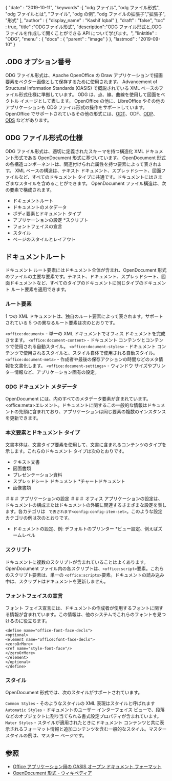 {
  "date" : "2019-10-11",
  "keywords" :[ "odg ファイル", "odg ファイル形式", "odg ファイルとは", "ファイル", "odg の例", "odg ファイルの拡張子","拡張子", "形式" ],
  "author" : {
    "display_name" : "Kashif Iqbal"
},
  "draft" : "false",
  "toc" : true,
  "title" :"ODGファイル形式",
  "description":"ODG ファイル形式と,ODG ファイルを作成して開くことができる API について学びます。",
  "linktitle" : "ODG",
  "menu" : {
    "docs" : {
      "parent" : "image"
}
},
  "lastmod" : "2019-09-10"
}

## .ODG オプション番号

ODG ファイル形式は、Apache OpenOffice の Draw アプリケーションで描画要素をベクター画像として保存するために使用されます。 Advancement of Structural Information Standards (OASIS) で概説されている XML ベースのファイル形式仕様に準拠しています。 ODG は、点、線、曲線を使用して図面をベクトル イメージとして表します。 OpenOffice の他に、LibreOffice やその他のアプリケーションも ODG ファイル形式の操作をサポートしています。 OpenOffice でサポートされているその他の形式には、[ODT](/word-processing/odt/)、ODF、[ODP](/presentation/odp/)、[ODS](/spreadsheet/ods/) などがあります。


## ODG ファイル形式の仕様

ODG ファイル形式は、適切に定義されたスキーマを持つ構造化 XML ドキュメント形式である OpenDocument 形式に基づいています。
OpenDocument 形式の各構造コンポーネントは、関連付けられた属性を持つ要素によって表されます。 XML ベースの構造は、テキスト ドキュメント、スプレッドシート、図面ファイルなど、すべてのドキュメント タイプに共通です。ドキュメントにはさまざまなスタイルを含めることができます。 OpenDocument ファイル構造は、次の要素で構成されます。
* ドキュメントルート
* ドキュメントのメタデータ
* ボディ要素とドキュメント タイプ
* アプリケーションの設定
*スクリプト
* フォントフェイスの宣言
* スタイル
* ページのスタイルとレイアウト

## ドキュメントルート ##

ドキュメント ルート要素にはドキュメント全体が含まれ、OpenDocument 形式のファイルの主要な要素です。テキスト、ドキュメント、スプレッドシート、図面ドキュメントなど、すべてのタイプのドキュメントに同じタイプのドキュメント ルート要素を適用できます。

### ルート要素 ###
1 つの XML ドキュメントは、独自のルート要素によって表されます。サポートされている 5 つの異なるルート要素は次のとおりです。

`<office:document>` - 単一の XML ドキュメントでオフィス ドキュメントを完成させます。
`<office:document-content>` - ドキュメント コンテンツとコンテンツで使用される自動スタイル。
`<office:document-styles>` - ドキュメント コンテンツで使用されるスタイルと、スタイル自体で使用される自動スタイル。
`<office:document-meta>` - 作成者や最後の保存アクションの時間などのメタ情報を文書化します。
`<office:document-settings>` - ウィンドウ サイズやプリンター情報など、アプリケーション固有の設定。

### ODG ドキュメント メタデータ ###
OpenDocument には、内のすべてのメタデータ要素が含まれています。\<office:meta>エレメント。ドキュメントに関するこの一般的な情報はドキュメントの先頭に含まれており、アプリケーションは同じ要素の複数のインスタンスを更新できます。

### 本文要素とドキュメント タイプ ###
文書本体は、文書タイプ要素を使用して、文書に含まれるコンテンツのタイプを示します。これらのドキュメント タイプは次のとおりです。
* テキスト文書
* 図面書類
* プレゼンテーション資料
* スプレッドシート ドキュメント
*チャートドキュメント
* 画像書類

＃＃＃ アプリケーションの設定 ＃＃＃
オフィス アプリケーションの設定は、ドキュメントの構成またはドキュメントの外観に関連するさまざまな設定を表します。各カテゴリは ` で表されます<config:config-item-set>`。このような設定カテゴリの例は次のとおりです。
* ドキュメントの設定、例: デフォルトのプリンター
*ビュー設定、例えばズームレベル

### スクリプト ###
ドキュメントに複数のスクリプトが含まれていることはよくあります。 OpenDocument ファイル内の各スクリプトは、`<office:script>`要素。これらのスクリプト要素は、単一の `<office:scripts>`要素。ドキュメントの読み込み中は、スクリプトはドキュメントを更新しません。
### フォントフェイスの宣言 ###

フォント フェイス宣言には、ドキュメントの作成者が使用するフォントに関する情報が含まれています。この情報は、他のシステムでこれらのフォントを見つけるのに役立ちます。
```
<define name="office-font-face-decls">
<optional>
<element name="office:font-face-decls">
<zeroOrMore>
<ref name="style-font-face"/>
</zeroOrMore>
</element>
</optional>
</define>
```
### スタイル ###
OpenDocument 形式では、次のスタイルがサポートされています。

`Common Styles` - そのようなスタイルの XML 表現はスタイルと呼ばれます
`Automatic Styles` - ドキュメントのユーザー インターフェイス ビューで、段落などのオブジェクトに割り当てられる書式設定プロパティが含まれています。
`Mater Styles` - スタイルが適用されたときにドキュメント コンテンツと共に表示されるフォーマット情報と追加コンテンツを含む一般的なスタイル。マスター スタイルの例は、マスター ページです。

## 参照 ##
* [Office アプリケーション用の OASIS オープン ドキュメント フォーマット](https://www.oasis-open.org/committees/tc_home.php?wg_abbrev=office)
* [OpenDocument 形式 - ウィキペディア](https://en.wikipedia.org/wiki/OpenDocument)

